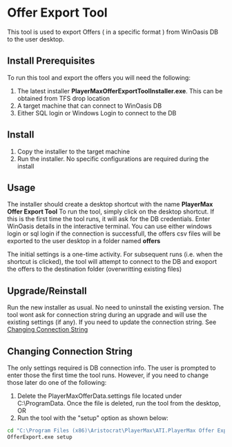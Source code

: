 # Offer Export Tool
This tool is used to export Offers ( in a specific format ) from WinOasis DB to the user desktop.

## Install Prerequisites
To run this tool and export the offers you will need the following:
1. The latest installer **PlayerMaxOfferExportToolInstaller.exe**. This can be obtained from TFS drop location
2. A target machine that can connect to WinOasis DB
3. Either SQL login or Windows Login to connect to the DB

## Install
1. Copy the installer to the target machine
2. Run the installer. No specific configurations are required during the install

## Usage
The installer should create a desktop shortcut with the name **PlayerMax Offer Export Tool**
To run the tool, simply click on the desktop shortcut. 
If this is the first time the tool runs, it will ask for the DB credentials. Enter WinOasis details in the interactive terminal. You can use either windows login or sql login
if the connection is successfull, the offers csv files will be exported to the user desktop in a folder named **offers**   

The initial settings is a one-time activity. For subsequent runs (i.e. when the shortcut is clicked), the tool will attempt to connect to the DB and exoport the offers to the destination folder (overwritting existing files)

## Upgrade/Reinstall
Run the new installer as usual. No need to uninstall the existing version. 
The tool wont ask for connection string during an upgrade and will use the existing settings (if any). 
If you need to update the connection string. See [Changing Connection String](##Changing-Connection-String)

## Changing Connection String
The only settings required is DB connection info. The user is prompted to enter those the first time the tool runs. However, if you need to change those later do one of the following:
1. Delete the PlayerMaxOfferData.settings file located under C:\ProgramData. Once the file is deleted, run the tool from the desktop, OR
2. Run the tool with the "setup" option as shown below:

```bat
cd "C:\Program Files (x86)\Aristocrat\PlayerMax\ATI.PlayerMax Offer Export Tool"
OfferExport.exe setup
```
